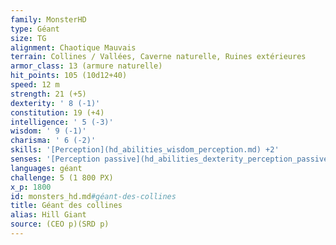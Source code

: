 ```yaml
---
family: MonsterHD
type: Géant
size: TG
alignment: Chaotique Mauvais
terrain: Collines / Vallées, Caverne naturelle, Ruines extérieures
armor_class: 13 (armure naturelle)
hit_points: 105 (10d12+40)
speed: 12 m
strength: 21 (+5)
dexterity: ' 8 (-1)'
constitution: 19 (+4)
intelligence: ' 5 (-3)'
wisdom: ' 9 (-1)'
charisma: ' 6 (-2)'
skills: '[Perception](hd_abilities_wisdom_perception.md) +2'
senses: '[Perception passive](hd_abilities_dexterity_perception_passive.md) 12'
languages: géant
challenge: 5 (1 800 PX)
x_p: 1800
id: monsters_hd.md#géant-des-collines
title: Géant des collines
alias: Hill Giant
source: (CEO p)(SRD p)
---
```


